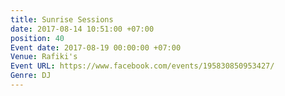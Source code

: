 ```yaml
---
title: Sunrise Sessions
date: 2017-08-14 10:51:00 +07:00
position: 40
Event date: 2017-08-19 00:00:00 +07:00
Venue: Rafiki's
Event URL: https://www.facebook.com/events/195830850953427/
Genre: DJ
---
```


